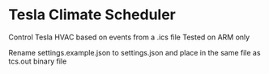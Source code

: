 # Tesla Climate Scheduler
Control Tesla HVAC based on events from a .ics file
Tested on ARM only


Rename settings.example.json to settings.json and place in the same file as tcs.out binary file
